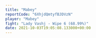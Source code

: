 ```yaml
---
title: "Mabey"
reportCode: "6XhjdQmtyfBJDVzN"
player: "Mabey"
fight: "Lady Vashj - Wipe 6 (68.99%)"
date: 2021-10-03T19:05:08.133000+00:00
---
```

